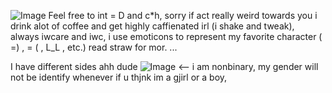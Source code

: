 ![Image](https://github.com/user-attachments/assets/6db5181e-28c2-4121-86cd-bb31020c6eaf)
Feel free to int = D and c*h, sorry if act really weird towards you i drink alot of coffee and get highly caffienated irl (i shake and tweak), always iwcare and iwc, i use emoticons to represent my favorite character (  =) , = ( , L_L , etc.) read straw for mor. ...

I have different sides ahh dude
![Image](https://github.com/user-attachments/assets/853330d8-ec18-421d-9e54-e4ea674c3303) <-- i am nonbinary, my gender will not be identify whenever if u thjnk im a gjirl or a boy, 

